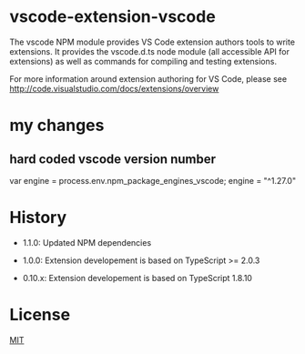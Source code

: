# vscode-extension-vscode
The vscode NPM module provides VS Code extension authors tools to write extensions. It provides the vscode.d.ts node module (all accessible API for extensions) as well as commands for compiling and testing extensions.

For more information around extension authoring for VS Code, please see http://code.visualstudio.com/docs/extensions/overview

# my changes
## hard coded vscode version number 
var engine = process.env.npm_package_engines_vscode;
engine = "^1.27.0"

# History

* 1.1.0: Updated NPM dependencies

* 1.0.0: Extension developement is based on TypeScript >= 2.0.3

* 0.10.x: Extension developement is based on TypeScript 1.8.10

# License
[MIT](LICENSE)
